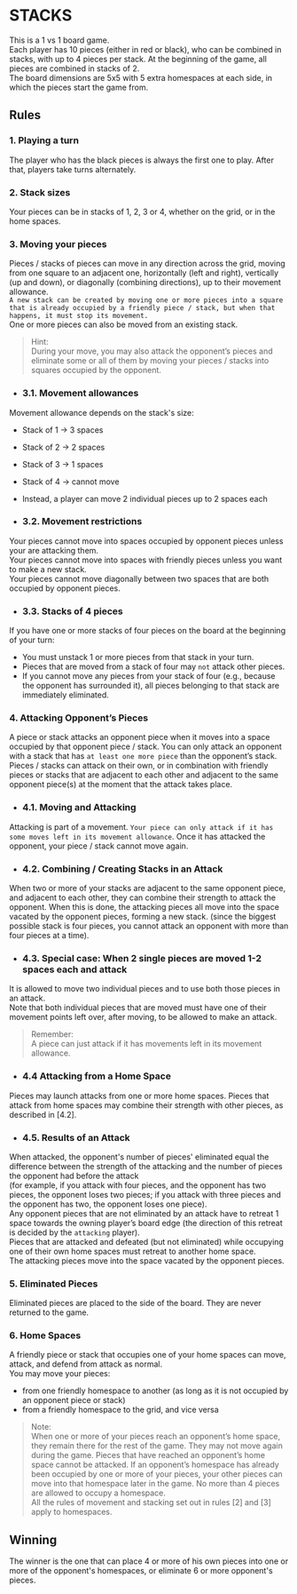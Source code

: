 # STACKS

This is a 1 vs 1 board game. <br>
Each player has 10 pieces (either in red or black), who can be combined in stacks, with up to 4 pieces per stack. At the beginning of the game, all pieces are combined in stacks of 2.<br>
The board dimensions are 5x5 with 5 extra homespaces at each side, in which the pieces start the game from.

## Rules

### 1. Playing a turn

The player who has the black pieces is always the first one to play. After that, players take turns alternately.

### 2. Stack sizes

Your pieces can be in stacks of 1, 2, 3 or 4, whether on the grid, or in the home spaces.

### 3. Moving your pieces

Pieces / stacks of pieces can move in any direction across the grid, moving from one square to an adjacent one, horizontally (left and right), vertically (up and down), or diagonally (combining directions), up to their movement allowance.<br>
`A new stack can be created by moving one or more pieces into a square that is already occupied by a friendly piece / stack, but when that happens, it must stop its movement.`<br>
One or more pieces can also be moved from an existing stack.<br>
>Hint:<br>
During your move, you may also attack the opponent’s pieces and eliminate some or all of them by moving your pieces / stacks into squares occupied by the opponent.

- ### 3.1. Movement allowances

Movement allowance depends on the stack's size:

- Stack of 1 -> 3 spaces<br>
- Stack of 2 -> 2 spaces<br>
- Stack of 3 -> 1 spaces<br>
- Stack of 4 -> cannot move<br>
- Instead, a player can move 2 individual pieces up to 2 spaces each

- ### 3.2. Movement restrictions

Your pieces cannot move into spaces occupied by opponent pieces unless your are attacking them.<br>
Your pieces cannot move into spaces with friendly pieces unless you want to make a new stack.<br>
Your pieces cannot move diagonally between two spaces that are both occupied by opponent pieces.<br>

- ### 3.3. Stacks of 4 pieces

If you have one or more stacks of four pieces on the board at the beginning of your turn:

- You must unstack 1 or more pieces from that stack in your turn.
- Pieces that are moved from a stack of four may `not` attack other pieces.
- If you cannot move any pieces from your stack of four (e.g., because the opponent has surrounded it), all pieces belonging to that stack are immediately eliminated.

### 4. Attacking Opponent’s Pieces

A piece or stack attacks an opponent piece when it moves into a space occupied by that opponent piece / stack. You can only attack an opponent with a stack that has `at least one more piece` than the opponent’s stack.<br>
Pieces / stacks can attack on their own, or in combination with friendly pieces or stacks that are adjacent to each other and adjacent to the same opponent piece(s) at the moment that the attack takes place.

- ### 4.1. Moving and Attacking

Attacking is part of a movement. `Your piece can only attack if it has some moves left in its movement allowance`.
Once it has attacked the opponent, your piece / stack cannot move again.

- ### 4.2. Combining / Creating Stacks in an Attack

When two or more of your stacks are adjacent to the same opponent piece,
and adjacent to each other, they can combine their strength to attack the opponent. When this is done, the attacking pieces all move into the space vacated by the opponent pieces, forming a new stack. (since the biggest possible stack is four pieces, you cannot attack an opponent with more than four pieces at a time).

- ### 4.3. Special case: When 2 single pieces are moved 1-2 spaces each and attack

It is allowed to move two individual pieces and to use both those pieces in an attack.<br>
Note that both individual pieces that are moved must have one
of their movement points left over, after moving, to be allowed
to make an attack.
> Remember:<br>
A piece can just attack if it has movements left in its movement allowance.

- ### 4.4 Attacking from a Home Space

Pieces may launch attacks from one or more home spaces. Pieces that attack from home spaces may combine their strength with other
pieces, as described in [4.2].

- ### 4.5. Results of an Attack

When attacked, the opponent's number of pieces' eliminated equal the difference between the strength of the attacking and the number of pieces the opponent had before the attack<br>(for example, if you attack with four pieces, and the opponent has two pieces, the opponent loses two pieces; if you attack with three pieces and the opponent has two, the opponent loses one piece).<br>
Any opponent pieces that are not eliminated by an attack have to retreat 1 space towards the owning player’s board edge (the direction of this retreat is decided by the `attacking` player).<br>
Pieces that are attacked and defeated (but not eliminated) while
occupying one of their own home spaces must retreat to another home space.<br>
The attacking pieces move into the space vacated by
the opponent pieces.

### 5. Eliminated Pieces
Eliminated pieces are placed to the side of the board. They are never returned to the game.

### 6. Home Spaces

A friendly piece or stack that occupies one of your home
spaces can move, attack, and defend from attack as normal.<br>
You may move your pieces: 
- from one friendly homespace to another (as long as it is not occupied by an opponent piece or stack)
- from a friendly homespace to the grid, and vice versa

> Note:<br>
When one or more of your pieces reach an opponent’s home space, they remain there for the rest of the game. They may not move again during the game. Pieces that have reached an opponent’s home space cannot be attacked. If an opponent’s homespace has already been occupied by one or
more of your pieces, your other pieces can move into that homespace later in the game.
No more than 4 pieces are allowed to occupy a homespace.<br>
All the rules of movement and stacking set out in rules [2] and [3]  apply to homespaces.

## Winning

The winner is the one that can place 4 or more of his own pieces into one or more of the opponent's homespaces, or eliminate 6 or more opponent's pieces.
